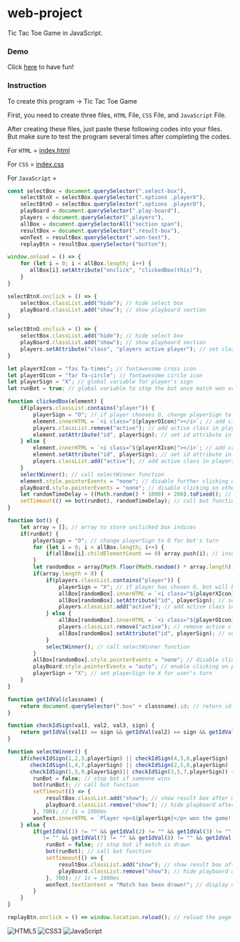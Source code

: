 # web-project
Tic Tac Toe Game in JavaScript.
### Demo

Click [here](https://nishatasha.github.io/web-project/) to have fun!
### Instruction

To create this program -> Tic Tac Toe Game 

First, you need to create three files, ``` HTML ``` File, ```CSS``` File, and ```JavaScript``` File. 

After creating these files, just paste these following codes into your files. But make sure to test the program several times after completing
the codes.

For ```HTML``` = [index.html](https://github.com/nishatasha/web-project/blob/ebb8b9775a6082e67c494c9fc5ad6e468db8f9dd/index.html)

For ```CSS``` = [index.css](https://github.com/nishatasha/web-project/blob/ebb8b9775a6082e67c494c9fc5ad6e468db8f9dd/assets/style/index.css)

For ```JavaScript``` =

``` JavaScript
const selectBox = document.querySelector(".select-box"),
    selectBtnX = selectBox.querySelector(".options .playerX"),
    selectBtnO = selectBox.querySelector(".options .playerO"),
    playBoard = document.querySelector(".play-board"),
    players = document.querySelector(".players"),
    allBox = document.querySelectorAll("section span"),
    resultBox = document.querySelector(".result-box"),
    wonText = resultBox.querySelector(".won-text"),
    replayBtn = resultBox.querySelector("button");

window.onload = () => {
    for (let i = 0; i < allBox.length; i++) {
       allBox[i].setAttribute("onclick", "clickedBox(this)");
    }
}

selectBtnX.onclick = () => {
    selectBox.classList.add("hide"); // hide select box
    playBoard.classList.add("show"); // show playboard section
}

selectBtnO.onclick = () => {
    selectBox.classList.add("hide"); // hide select box
    playBoard.classList.add("show"); // show playboard section
    players.setAttribute("class", "players active player"); // set class attribute in players with players active player values
}

let playerXIcon = "fas fa-times"; // fontawesome cross icon
let playerOIcon = "far fa-circle"; // fontawesome circle icon
let playerSign = "X"; // global variable for player's sign
let runBot = true; // global variable to stop the bot once match won or drawn

function clickedBox(element) {
    if(players.classList.contains("player")) {
        playerSign = "O"; // if player chooses O, change playerSign to O
        element.innerHTML = `<i class="${playerOIcon}"></i>`; // add circle icon inside clicked element/box
        players.classList.remove("active"); // add active class in players
        element.setAttribute("id", playerSign); // set id attribute in span/box with player's sign
    } else {
        element.innerHTML = `<i class="${playerXIcon}"></i>`; // add cross icon inside clicked element/box
        element.setAttribute("id", playerSign); // set id attribute in span/box with player's sign
        players.classList.add("active"); // add active class in players
    }
    selectWinner(); // call selectWinner function
    element.style.pointerEvents = "none"; // disable further clicking on the box
    playBoard.style.pointerEvents = "none"; // disable clicking on other boxes until bot selects
    let randomTimeDelay = ((Math.random() * 1000) + 200).toFixed(); // generate random delay for bot's selection
    setTimeout(() => bot(runBot), randomTimeDelay); // call bot function after delay
}

function bot() {
    let array = []; // array to store unclicked box indices
    if(runBot) {
        playerSign = "O"; // change playerSign to O for bot's turn
        for (let i = 0; i < allBox.length; i++) {
            if(allBox[i].childElementCount == 0) array.push(i); // insert unclicked box index into array
        }
        let randomBox = array[Math.floor(Math.random() * array.length)]; // get random index for bot's selection
        if(array.length > 0) {
            if(players.classList.contains("player")) {
                playerSign = "X"; // if player has chosen O, bot will be X
                allBox[randomBox].innerHTML = `<i class="${playerXIcon}"></i>`; // add cross icon for bot's selection
                allBox[randomBox].setAttribute("id", playerSign); // set id attribute for bot's selection
                players.classList.add("active"); // add active class in players
            } else {
                allBox[randomBox].innerHTML = `<i class="${playerOIcon}"></i>`; // add circle icon for bot's selection
                players.classList.remove("active"); // remove active class in players
                allBox[randomBox].setAttribute("id", playerSign); // set id attribute for bot's selection
            }
            selectWinner(); // call selectWinner function
        }
        allBox[randomBox].style.pointerEvents = "none"; // disable clicking on bot's selection
        playBoard.style.pointerEvents = "auto"; // enable clicking on playboard after bot's selection
        playerSign = "X"; // set playerSign to X for user's turn
    }
}

function getIdVal(classname) {
    return document.querySelector(".box" + classname).id; // return id value
}

function checkIdSign(val1, val2, val3, sign) {
    return getIdVal(val1) == sign && getIdVal(val2) == sign && getIdVal(val3) == sign; // check if all id values match sign
}

function selectWinner() {
    if(checkIdSign(1,2,3,playerSign) || checkIdSign(4,5,6,playerSign) || checkIdSign(7,8,9,playerSign) ||
       checkIdSign(1,4,7,playerSign) || checkIdSign(2,5,8,playerSign) || checkIdSign(3,6,9,playerSign) ||
       checkIdSign(1,5,9,playerSign)|| checkIdSign(3,5,7,playerSign)) {
        runBot = false; // stop bot if someone wins
        bot(runBot); // call bot function
        setTimeout(() => {
            resultBox.classList.add("show"); // show result box after match won
            playBoard.classList.remove("show"); // hide playboard after match won
        }, 700); // 1s = 1000ms
        wonText.innerHTML = `Player <p>${playerSign}</p> won the game!`; // display winning text
    } else {
        if(getIdVal(1) != "" && getIdVal(2) != "" && getIdVal(3) != "" && getIdVal(4) != "" && getIdVal(5) != "" && getIdVal(6)
           != "" && getIdVal(7) != "" && getIdVal(8) != "" && getIdVal(9) != "") {
            runBot = false; // stop bot if match is drawn
            bot(runBot); // call bot function
            setTimeout(() => {
                resultBox.classList.add("show"); // show result box after match drawn
                playBoard.classList.remove("show"); // hide playboard after match drawn
            }, 700); // 1s = 1000ms
            wonText.textContent = "Match has been drawn!"; // display draw match text
        }
    }
}

replayBtn.onclick = () => window.location.reload(); // reload the page on replay button click
```
![HTML5](https://img.shields.io/badge/html5-%23a2c4c9.svg?style=for-the-badge&logo=html5&logoColor=%23462f9c)
![CSS3](https://img.shields.io/badge/css3-%238e7cc3.svg?style=for-the-badge&logo=css3&logoColor=%235e0c1d)
![JavaScript](https://img.shields.io/badge/javascript-%23007ACC.svg?style=for-the-badge&logo=javascript&logoColor=%23F7DF1E)
